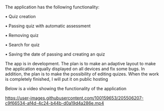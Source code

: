 The application has the following functionality:

•	Quiz creation

•	Passing quiz with automatic assessment

•	Removing quiz

•	Search for quiz

•	Saving the date of passing and creating an quiz

The app is in development. The plan is to make an adaptive layout to make the application equally displayed on all devices and fix some bugs. In addition, the plan is to make the possibility of editing quizes. When the work is completely finished, I will put it on public hosting

Below is a video showing the functionality of the application


https://user-images.githubusercontent.com/100159653/205506207-c9f66534-af4d-4c24-b44b-d0a19d4a286e.mp4

